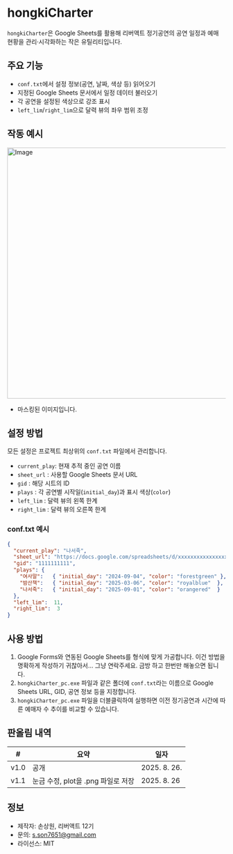 # hongkiCharter

`hongkiCharter`은 Google Sheets를 활용해 리버액트 정기공연의 공연 일정과 예매 현황을 관리·시각화하는 작은 유틸리티입니다.

## 주요 기능

- `conf.txt`에서 설정 정보(공연, 날짜, 색상 등) 읽어오기  
- 지정된 Google Sheets 문서에서 일정 데이터 불러오기  
- 각 공연을 설정된 색상으로 강조 표시  
- `left_lim`/`right_lim`으로 달력 뷰의 좌우 범위 조정  

## 작동 예시

<img width="800" height="577" alt="Image" src="https://github.com/user-attachments/assets/f58764d2-336e-493c-8fed-10228b2a6fc9" />

- 마스킹된 이미지입니다. 

## 설정 방법

모든 설정은 프로젝트 최상위의 `conf.txt` 파일에서 관리합니다.

- `current_play`: 현재 추적 중인 공연 이름  
- `sheet_url`   : 사용할 Google Sheets 문서 URL  
- `gid`         : 해당 시트의 ID  
- `plays`       : 각 공연별 시작일(`initial_day`)과 표시 색상(`color`)  
- `left_lim`    : 달력 뷰의 왼쪽 한계  
- `right_lim`   : 달력 뷰의 오른쪽 한계  

### conf.txt 예시

```json
{
  "current_play": "나서죽",
  "sheet_url": "https://docs.google.com/spreadsheets/d/xxxxxxxxxxxxxxxxxxxxxxxxxxxxxxxxxxxxxxxxxxxx",
  "gid": "1111111111",
  "plays": {
    "여사말":   { "initial_day": "2024-09-04", "color": "forestgreen" },
    "밤산책":   { "initial_day": "2025-03-06", "color": "royalblue"  },
    "나서죽":   { "initial_day": "2025-09-01", "color": "orangered"  }
  },
  "left_lim":  11,
  "right_lim":  3
}
```

## 사용 방법

1. Google Forms와 연동된 Google Sheets를 형식에 맞게 가공합니다. 이건 방법을 명확하게 작성하기 귀찮아서... 그냥 연락주세요. 금방 하고 한번만 해놓으면 됩니다. 
2. `hongkiCharter_pc.exe` 파일과 같은 폴더에 `conf.txt`라는 이름으로 Google Sheets URL, GID, 공연 정보 등을 지정합니다.  
3. `hongkiCharter_pc.exe` 파일을 더블클릭하여 실행하면 이전 정기공연과 시간에 따른 예매자 수 추이를 비교할 수 있습니다. 

## 판올림 내역

| #    | 요약                               | 일자         |
|------|------------------------------------|--------------|
| v1.0 | 공개                               | 2025. 8. 26. |
| v1.1 | 눈금 수정, plot을 .png 파일로 저장 | 2025. 8. 26  |

## 정보

- 제작자: 손상원, 리버액트 12기
- 문의: s.son7651@gmail.com
- 라이선스: MIT

